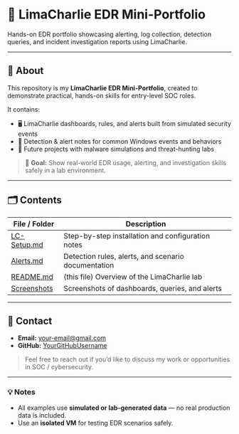 # 🔐 LimaCharlie EDR Mini-Portfolio

Hands-on EDR portfolio showcasing alerting, log collection, detection queries, and incident investigation reports using LimaCharlie.

---

## 📌 About
This repository is my **LimaCharlie EDR Mini-Portfolio**, created to demonstrate practical, hands-on skills for entry-level SOC roles.

It contains:
- 🖥️ LimaCharlie dashboards, rules, and alerts built from simulated security events  
- 📄 Detection & alert notes for common Windows events and behaviors  
- 🚀 Future projects with malware simulations and threat-hunting labs  

> 🎯 **Goal:** Show real-world EDR usage, alerting, and investigation skills safely in a lab environment.

---

## 🗂️ Contents
| File / Folder | Description |
|---------------|-------------|
| [LC-Setup.md](LC-Setup.md) | Step-by-step installation and configuration notes |
| [Alerts.md](Alerts.md) | Detection rules, alerts, and scenario documentation |
| [README.md](README.md) | (this file) Overview of the LimaCharlie lab |
| [Screenshots](04-Screenshots) | Screenshots of dashboards, queries, and alerts |

---

## 📧 Contact
- **Email:** [your-email@gmail.com](mailto:your-email@gmail.com)  
- **GitHub:** [YourGitHubUsername](https://github.com/YourGitHubUsername)

> Feel free to reach out if you’d like to discuss my work or opportunities in SOC / cybersecurity.

---

### 💡 Notes
- All examples use **simulated or lab-generated data** — no real production data is included.
- Use an **isolated VM** for testing EDR scenarios safely.
